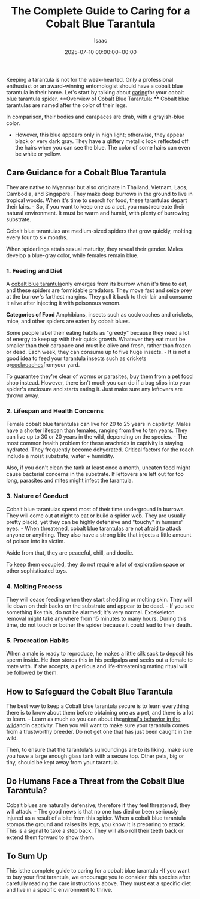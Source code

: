 ﻿---
title: The Complete Guide to Caring for a Cobalt Blue Tarantula
description: Keeping a tarantula is not for the weak-hearted. Only a professional enthusiast or an award-winning entomologist should have a cobalt blue tarantula in their...
slug: /the-complete-guide-to-caring-for-a-cobalt-blue-tarantula/
date: 2025-07-10 00:00:00+00:00
lastmod: 2025-07-10 00:00:00+03:00
author: Isaac
categories:

- Guide

- Spiders
tags:

- guide

- caring

- cobalt
layout: post
---

Keeping a tarantula is not for the weak-hearted. Only a professional enthusiast or an award-winning entomologist should have a cobalt blue tarantula in their home. Let's start by talking about [caring](https://pestpolicy.com/selecting-and-caring-for-a-live-christmas-tree/)for your cobalt blue tarantula spider. **Overview of Cobalt Blue Tarantula: ** Cobalt blue tarantulas are named after the color of their legs.

In comparison, their bodies and carapaces are drab, with a grayish-blue color.

- However, this blue appears only in high light; otherwise, they appear black or very dark gray. They have a glittery metallic look reflected off the hairs when you can see the blue. The color of some hairs can even be white or yellow.

##  **Care Guidance for a Cobalt Blue Tarantula**

They are native to Myanmar but also originate in Thailand, Vietnam, Laos, Cambodia, and Singapore. They make deep burrows in the ground to live in tropical woods. When it's time to search for food, these tarantulas depart their lairs. - So, if you want to keep one as a pet, you must recreate their natural environment. It must be warm and humid, with plenty of burrowing substrate.

Cobalt blue tarantulas are medium-sized spiders that grow quickly, molting every four to six months.

When spiderlings attain sexual maturity, they reveal their gender. Males develop a blue-gray color, while females remain blue.

###  **1. Feeding and Diet**

A [cobalt blue tarantula](https://www.topflightdubia.com/cobalt-blue-tarantula-care)only emerges from its burrow when it's time to eat, and these spiders are formidable predators. They move fast and seize prey at the burrow's farthest margins. They pull it back to their lair and consume it alive after injecting it with poisonous venom.

**Categories of Food** Amphibians, insects such as cockroaches and crickets, mice, and other spiders are eaten by cobalt blues.

Some people label their eating habits as "greedy" because they need a lot of energy to keep up with their quick growth. Whatever they eat must be smaller than their carapace and must be alive and fresh, rather than frozen or dead. Each week, they can consume up to five huge insects. - It is not a good idea to feed your tarantula insects such as crickets or[cockroaches](https://pestpolicy.com/what-animals-eat-cockroaches/)fromyour yard.

To guarantee they're clear of worms or parasites, buy them from a pet food shop instead. However, there isn't much you can do if a bug slips into your spider's enclosure and starts eating it. Just make sure any leftovers are thrown away.

###  **2. Lifespan and Health Concerns**

Female cobalt blue tarantulas can live for 20 to 25 years in captivity. Males have a shorter lifespan than females, ranging from five to ten years. They can live up to 30 or 20 years in the wild, depending on the species. - The most common health problem for these arachnids in captivity is staying hydrated. They frequently become dehydrated. Critical factors for the roach include a moist substrate, water + humidity.

Also, if you don't clean the tank at least once a month, uneaten food might cause bacterial concerns in the substrate. If leftovers are left out for too long, parasites and mites might infect the tarantula.

###  **3. Nature of Conduct**

Cobalt blue tarantulas spend most of their time underground in burrows. They will come out at night to eat or build a spider web. They are usually pretty placid, yet they can be highly defensive and "touchy" in humans' eyes. - When threatened, cobalt blue tarantulas are not afraid to attack anyone or anything. They also have a strong bite that injects a little amount of poison into its victim.

Aside from that, they are peaceful, chill, and docile.

To keep them occupied, they do not require a lot of exploration space or other sophisticated toys.

###  **4. Molting Process**

They will cease feeding when they start shedding or molting skin. They will lie down on their backs on the substrate and appear to be dead. - If you see something like this, do not be alarmed; it's very normal. Exoskeleton removal might take anywhere from 15 minutes to many hours. During this time, do not touch or bother the spider because it could lead to their death.

###  **5. Procreation Habits**

When a male is ready to reproduce, he makes a little silk sack to deposit his sperm inside. He then stores this in his pedipalps and seeks out a female to mate with. If she accepts, a perilous and life-threatening mating ritual will be followed by them.

##  **How to Safeguard the Cobalt Blue Tarantula**

The best way to keep a Cobalt blue tarantula secure is to learn everything there is to know about them before obtaining one as a pet, and there is a lot to learn. - Learn as much as you can about the[animal's behavior in the wild](https://pestpolicy.com/is-wall-gecko-poisonous-if-eaten/)andin captivity. Then you will want to make sure your tarantula comes from a trustworthy breeder. Do not get one that has just been caught in the wild.

Then, to ensure that the tarantula's surroundings are to its liking, make sure you have a large enough glass tank with a secure top. Other pets, big or tiny, should be kept away from your tarantula.

##  **Do Humans Face a Threat from the Cobalt Blue Tarantula?**

Cobalt blues are naturally defensive; therefore if they feel threatened, they will attack. - The good news is that no one has died or been seriously injured as a result of a bite from this spider. When a cobalt blue tarantula stomps the ground and raises its legs, you know it is preparing to attack. This is a signal to take a step back. They will also roll their teeth back or extend them forward to show them.

##  **To Sum Up**

This isthe complete guide to caring for a cobalt blue tarantula -If you want to buy your first tarantula, we encourage you to consider this species after carefully reading the care instructions above. They must eat a specific diet and live in a specific environment to thrive.
